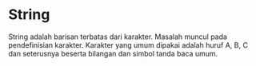 # String

String adalah barisan terbatas dari karakter. Masalah muncul pada pendefinisian
karakter. Karakter yang umum dipakai adalah huruf A, B, C dan seterusnya beserta
bilangan dan simbol tanda baca umum.
